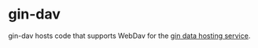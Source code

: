 # gin-dav

gin-dav hosts code that supports WebDav for the [gin data hosting service](https://github.com/G-Node/gogs).

